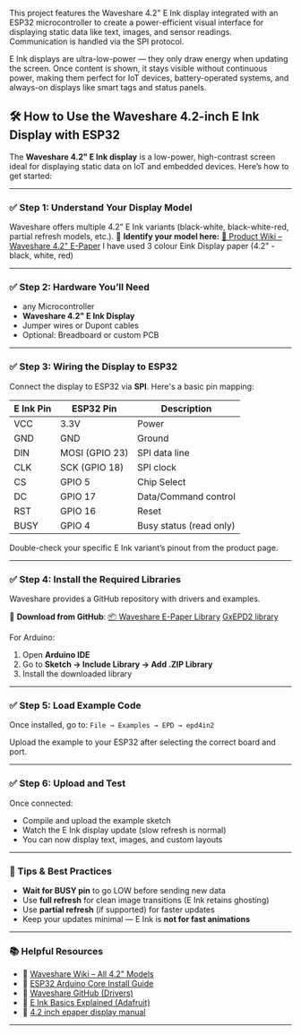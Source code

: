 This project features the Waveshare 4.2" E Ink display integrated with an ESP32 microcontroller to create a power-efficient visual interface for displaying static data like text,
images, and sensor readings. Communication is handled via the SPI protocol.

E Ink displays are ultra-low-power — they only draw energy when updating the screen. Once content is shown, it stays visible without continuous power, making them perfect for IoT devices,
battery-operated systems, and always-on displays like smart tags and status panels.


## 🛠️ How to Use the Waveshare 4.2-inch E Ink Display with ESP32

The **Waveshare 4.2" E Ink display** is a low-power, high-contrast screen ideal for displaying static data on IoT and embedded devices. Here’s how to get started:

---

### ✅ Step 1: Understand Your Display Model

Waveshare offers multiple 4.2” E Ink variants (black-white, black-white-red, partial refresh models, etc.).
🔗 **Identify your model here:**
[📄 Product Wiki – Waveshare 4.2" E-Paper](https://www.waveshare.com/wiki/4.2inch_e-Paper_Module)
I have used 3 colour Eink Display paper (4.2" - black, white, red)

---

### ✅ Step 2: Hardware You’ll Need

* any Microcontroller
* **Waveshare 4.2" E Ink Display**
* Jumper wires or Dupont cables
* Optional: Breadboard or custom PCB

---

### ✅ Step 3: Wiring the Display to ESP32

Connect the display to ESP32 via **SPI**. Here's a basic pin mapping:

| E Ink Pin | ESP32 Pin      | Description             |
| --------- | -------------- | ----------------------- |
| VCC       | 3.3V           | Power                   |
| GND       | GND            | Ground                  |
| DIN       | MOSI (GPIO 23) | SPI data line           |
| CLK       | SCK (GPIO 18)  | SPI clock               |
| CS        | GPIO 5         | Chip Select             |
| DC        | GPIO 17        | Data/Command control    |
| RST       | GPIO 16        | Reset                   |
| BUSY      | GPIO 4         | Busy status (read only) |

Double-check your specific E Ink variant’s pinout from the product page.

---

### ✅ Step 4: Install the Required Libraries

Waveshare provides a GitHub repository with drivers and examples.

🔗 **Download from GitHub**:
[📦 Waveshare E-Paper Library](https://github.com/waveshare/e-Paper)
[GxEPD2 library](https://github.com/ZinggJM/GxEPD2)

For Arduino:

1. Open **Arduino IDE**
2. Go to **Sketch → Include Library → Add .ZIP Library**
3. Install the downloaded library

---

### ✅ Step 5: Load Example Code

Once installed, go to:
`File → Examples → EPD → epd4in2`

Upload the example to your ESP32 after selecting the correct board and port.

---

### ✅ Step 6: Upload and Test

Once connected:

* Compile and upload the example sketch
* Watch the E Ink display update (slow refresh is normal)
* You can now display text, images, and custom layouts

---

### 🧠 Tips & Best Practices

* **Wait for BUSY pin** to go LOW before sending new data
* Use **full refresh** for clean image transitions (E Ink retains ghosting)
* Use **partial refresh** (if supported) for faster updates
* Keep your updates minimal — E Ink is **not for fast animations**

---

### 📚 Helpful Resources

* 🔗 [Waveshare Wiki – All 4.2" Models](https://www.waveshare.com/wiki/4.2inch_e-Paper_Module)
* 🔗 [ESP32 Arduino Core Install Guide](https://github.com/espressif/arduino-esp32)
* 🔗 [Waveshare GitHub (Drivers)](https://github.com/waveshare/e-Paper)
* 🔗 [E Ink Basics Explained (Adafruit)](https://learn.adafruit.com/adafruit-eink-display-breakouts/overview)
* 🔗 [4.2 inch epaper display manual](https://www.waveshare.com/wiki/4.2inch_e-Paper_Module_(B)_Manual#ESP32.2F8266)

---


